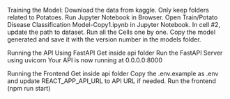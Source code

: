 Training the Model:
Download the data from kaggle.
Only keep folders related to Potatoes.
Run Jupyter Notebook in Browser.
Open Train/Potato Disease Classification Model-Copy1.ipynb in Jupyter Notebook.
In cell #2, update the path to dataset.
Run all the Cells one by one.
Copy the model generated and save it with the version number in the models folder.


Running the API
Using FastAPI
Get inside api folder
Run the FastAPI Server using uvicorn
Your API is now running at 0.0.0.0:8000


Running the Frontend
Get inside api folder
Copy the .env.example as .env and update REACT_APP_API_URL to API URL if needed.
Run the frontend (npm run start)
